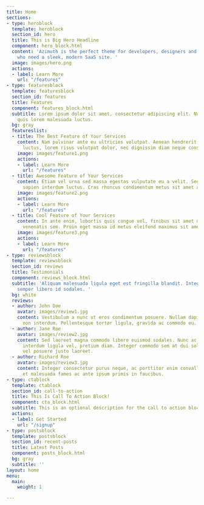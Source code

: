 ```yaml
---
title: Home
sections:
- type: heroblock
  template: heroblock
  section_id: hero
  title: This is Big Hero Headline
  component: hero_block.html
  content: 'Azimuth is the perfect theme for developers, designers and entrepreneurs
    who need a sleek, modern SaaS site. '
  image: images/hero.png
  actions:
  - label: Learn More
    url: "/features"
- type: featuresblock
  template: featuresblock
  section_id: features
  title: Features
  component: features_block.html
  subtitle: Lorem ipsum dolor sit amet, consectetur adipiscing elit. Nullam a metus
    quis lorem malesuada luctus.
  bg: gray
  featureslist:
  - title: The Best Feature of Your Services
    content: Nam pulvinar ante eu ultricies volutpat. Aenean hendrerit, eros sed aliquet
      luctus, lorem risus volutpat dolor, nec dignissim diam neque consequat ex.
    image: images/feature1.png
    actions:
    - label: Learn More
      url: "/features"
  - title: Awesome Feature of Your Services
    content: Etiam vel urna sed massa egestas vulputate eu a velit. Sed ut nisl nec
      sapien interdum luctus. Cras rhoncus condimentum metus sit amet auctor.
    image: images/feature2.png
    actions:
    - label: Learn More
      url: "/features"
  - title: Cool Feature of Your Services
    content: In ante enim, lobortis quis congue vel, finibus sit amet mi. Aenean quis
      venenatis sem. Proin eget massa id metus eleifend maximus sit amet nec urna.
    image: images/feature3.png
    actions:
    - label: Learn More
      url: "/features"
- type: reviewsblock
  template: reviewsblock
  section_id: reviews
  title: Testimonials
  component: reviews_block.html
  subtitle: 'Aliquam malesuada ligula eget est fringilla blandit. Integer finibus
    semper libero id sodales. '
  bg: white
  reviews:
  - author: John Doe
    avatar: images/review1.jpg
    content: Vestibulum a nunc ut eros condimentum posuere. Nullam dapibus quis nunc
      non interdum. Pellentesque tortor ligula, gravida ac commodo eu.
  - author: Jane Roe
    avatar: images/review2.jpg
    content: Sed laoreet magna commodo libero euismod sodales. Nunc ac libero convallis,
      interdum ligula vel, pretium diam. Integer commodo sem at dui sollicitudin,
      vel posuere justo laoreet.
  - author: Richard Roe
    avatar: images/review3.jpg
    content: Integer consectetur purus neque, ac porttitor enim convallis vitae. Interdum
      et malesuada fames ac ante ipsum primis in faucibus.
- type: ctablock
  template: ctablock
  section_id: call-to-action
  title: This Is Call To Action Block!
  component: cta_block.html
  subtitle: This is an optional description for the call to action block.
  actions:
  - label: Get Started
    url: "/signup"
- type: postsblock
  template: postsblock
  section_id: recent-posts
  title: Latest Posts
  component: posts_block.html
  bg: gray
  subtitle: ''
layout: home
menu:
  main:
    weight: 1

---
```

